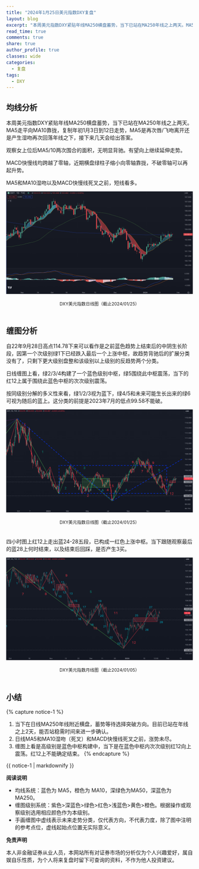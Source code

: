 ```yaml
---
title: "2024年1月25日美元指数DXY复盘"
layout: blog
excerpt: "本周美元指数DXY紧贴年线MA250横盘蓄势，当下已站在MA250年线之上两天。MA5走平向MA10靠拢，复制年初1月3日到12日走势，MA5是再次唇/飞吻离开还是产生湿吻再次回落年线之下，接下来几天会给出答案。"
read_time: true
comments: true
share: true
author_profile: true
classes: wide
categories:
  - 复盘
tags:
  - DXY
---
```


## 均线分析  　

本周美元指数DXY紧贴年线MA250横盘蓄势，当下已站在MA250年线之上两天。MA5走平向MA10靠拢，复制年初1月3日到12日走势，MA5是再次唇/飞吻离开还是产生湿吻再次回落年线之下，接下来几天会给出答案。

观察女上位后MA5/10两次围合的面积，无明显背驰。有望向上继续延伸走势。

MACD快慢线均跨越了零轴，近期横盘绿柱子缩小向零轴靠拢，不破零轴可以再起升势。

MA5和MA10湿吻以及MACD快慢线死叉之前，短线看多。

![DXY美元指数20240125](/assets/images/2024/2024-01-25-DXY-day-j.png)
<small><center>DXY美元指数日线图（截止2024/01/25）</center></small>　 

## 缠图分析

自22年9月28日高点114.78下来可以看作是之前蓝色趋势上结束后的中阴生长阶段，因第一个次级别绿1下已经跌入最后一个上涨中枢，故趋势背驰后的扩展分类没有了，只剩下更大级别盘整和该级别以上级别的反趋势两个分类。

日线缠图上看，绿2/3/4构建了一个蓝色级别中枢，绿5围绕此中枢震荡，当下的红12上属于围绕此蓝色中枢的次次级别震荡。

按同级别分解的多义性来看，绿1/2/3视为蓝下，绿4/5和未来可能生长出来的绿6可视为随后的蓝上。这分类的前提是2023年7月的低点99.58不能破。

![DXY美元指数20240125](/assets/images/2024/2024-01-25-DXY-day.png)
<small><center>DXY美元指数日线图（截止2024/01/25）</center></small>　  

四小时图上红12上走出蓝24-28五段，已构成一红色上涨中枢。当下跟随观察最后的蓝28上何时结束，以及结束后回踩，是否产生3买。

![DXY美元指数20240125](/assets/images/2024/2024-01-25-DXY-hour.png)
<small><center>DXY美元指数月线图（截止2024/01/05）</center></small>　 
　  

## 小结
{% capture notice-1 %}
1. 当下在日线MA250年线附近横盘，蓄势等待选择突破方向。目前已站在年线之上2天，能否站稳需时间来进一步确认。
2. 日线MA5和MA10湿吻（死叉）和MACD快慢线死叉之前，涨势未尽。
3. 缠图上看是高级别是蓝色中枢构建中，当下是在蓝色中枢内次次级别红12向上震荡。红12上不能确定结束。
{% endcapture %}

<div class="notice">{{ notice-1 | markdownify }}</div>

**阅读说明**

* 均线系统：蓝色为 MA5，橙色为 MA10，深绿色为MA50，深蓝色为MA250。
* 缠图级别系统：紫色>深蓝色>绿色>红色>浅蓝色>黄色>橙色。根据操作或观察级别选用相应颜色作为本级别。
* 手画缠图中虚线表示未来走势分类，仅代表方向，不代表力度，除了图中注明的参考点位，虚线起始点位置无实际意义。

**免责声明** 

本人非金融证券从业人员，本网站所有对证券市场的分析仅为个人兴趣爱好，属自娱自乐性质，为个人将来复盘时留下可查询的资料，不作为他人投资建议。


